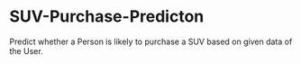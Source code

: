 # SUV-Purchase-Predicton

Predict whether a Person is likely to purchase a SUV based on given data of the User.

